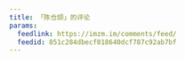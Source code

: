 ```yaml
---
title: 「陈仓颉」的评论
params:
  feedlink: https://imzm.im/comments/feed/
  feedid: 851c284dbecf018640dcf787c92ab7bf
---
```

